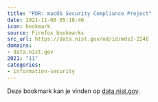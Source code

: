 ```yaml
---
title: "PDR: macOS Security Compliance Project"
date: 2021-11-08 05:18:46
icon: bookmark
source: Firefox bookmarks
src_url: https://data.nist.gov/od/id/mds2-2246
domains:
- data.nist.gov
2021: "11"
categories:
- information-security
---
```

Deze bookmark kan je vinden op [data.nist.gov](https://data.nist.gov/od/id/mds2-2246).
